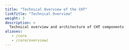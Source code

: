 ```yaml
---
title: "Technical Overview of the CHT"
linkTitle: "Technical Overview"
weight: 3
description: >
  Technical overview and architecture of CHT components
aliases:
   - /core
   - /core/overview/
---
```


